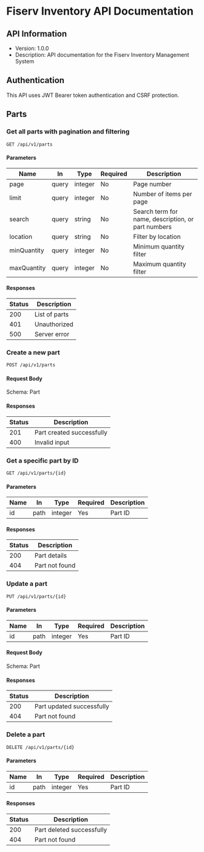# Fiserv Inventory API Documentation

## API Information

- Version: 1.0.0
- Description: API documentation for the Fiserv Inventory Management System

## Authentication

This API uses JWT Bearer token authentication and CSRF protection.

## Parts

### Get all parts with pagination and filtering

`GET /api/v1/parts`

#### Parameters

| Name | In | Type | Required | Description |
|------|----|----|-----------|-------------|
| page | query | integer | No | Page number |
| limit | query | integer | No | Number of items per page |
| search | query | string | No | Search term for name, description, or part numbers |
| location | query | string | No | Filter by location |
| minQuantity | query | integer | No | Minimum quantity filter |
| maxQuantity | query | integer | No | Maximum quantity filter |

#### Responses

| Status | Description |
|--------|-------------|
| 200 | List of parts |
| 401 | Unauthorized |
| 500 | Server error |

### Create a new part

`POST /api/v1/parts`

#### Request Body

Schema: Part

#### Responses

| Status | Description |
|--------|-------------|
| 201 | Part created successfully |
| 400 | Invalid input |

### Get a specific part by ID

`GET /api/v1/parts/{id}`

#### Parameters

| Name | In | Type | Required | Description |
|------|----|----|-----------|-------------|
| id | path | integer | Yes | Part ID |

#### Responses

| Status | Description |
|--------|-------------|
| 200 | Part details |
| 404 | Part not found |

### Update a part

`PUT /api/v1/parts/{id}`

#### Parameters

| Name | In | Type | Required | Description |
|------|----|----|-----------|-------------|
| id | path | integer | Yes | Part ID |

#### Request Body

Schema: Part

#### Responses

| Status | Description |
|--------|-------------|
| 200 | Part updated successfully |
| 404 | Part not found |

### Delete a part

`DELETE /api/v1/parts/{id}`

#### Parameters

| Name | In | Type | Required | Description |
|------|----|----|-----------|-------------|
| id | path | integer | Yes | Part ID |

#### Responses

| Status | Description |
|--------|-------------|
| 200 | Part deleted successfully |
| 404 | Part not found |


